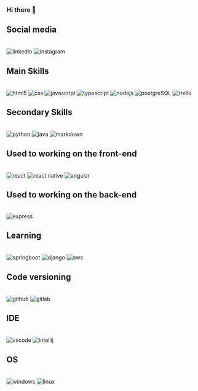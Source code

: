 ### Hi there 👋
<!-- ![Italo GitHub stats](https://github-readme-stats.vercel.app/api?username=italosaager&show_icons=true&theme=radical)
-->
## Social media
<div style="display: inline_block"><br/>
<img align="center" alt="linkedin" src"https://img.shields.io/badge/LinkedIn-0077B5?style=for-the-badge&logo=linkedin&logoColor=white" />
<img align="center" alt="instagram" src"https://img.shields.io/badge/Instagram-E4405F?style=for-the-badge&logo=instagram&logoColor=white" />
</div>

## Main Skills
<div style="display: inline_block"><br/>
<img align="center" alt="html5" src"https://img.shields.io/badge/HTML5-E34F26?style=for-the-badge&logo=html5&logoColor=white" />
<img align="center" alt="css" src"https://img.shields.io/badge/CSS-239120?&style=for-the-badge&logo=css3&logoColor=white" />
<img align="center" alt="javascript" src"https://img.shields.io/badge/JavaScript-F7DF1E?style=for-the-badge&logo=javascript&logoColor=black" />
<img align="center" alt="typescript" src"https://img.shields.io/badge/TypeScript-007ACC?style=for-the-badge&logo=typescript&logoColor=white" />
<img align="center" alt="nodejs" src"https://img.shields.io/badge/Node.js-43853D?style=for-the-badge&logo=node.js&logoColor=white" />
<img align="center" alt="postgreSQL" src"https://img.shields.io/badge/PostgreSQL-316192?style=for-the-badge&logo=postgresql&logoColor=white" />
<img align="center" alt="trello" src"https://img.shields.io/badge/Trello-0052CC?style=for-the-badge&logo=trello&logoColor=white" />
  
</div>

## Secondary Skills
<div style="display: inline_block"><br/>
<img align="center" alt="python" src"https://img.shields.io/badge/Python-3776AB?style=for-the-badge&logo=python&logoColor=white" />
<img align="center" alt="java" src"https://img.shields.io/badge/Java-ED8B00?style=for-the-badge&logo=openjdk&logoColor=white" />
<img align="center" alt="markdown" src"https://img.shields.io/badge/Markdown-000000?style=for-the-badge&logo=markdown&logoColor=white" />
</div>

## Used to working on the front-end
<div style="display: inline_block"><br/>
<img align="center" alt="react" src"https://img.shields.io/badge/React-20232A?style=for-the-badge&logo=react&logoColor=61DAFB" />
<img align="center" alt="react native" src"https://img.shields.io/badge/React_Native-20232A?style=for-the-badge&logo=react&logoColor=61DAFB" />
<img align="center" alt="angular" src"https://img.shields.io/badge/Angular-DD0031?style=for-the-badge&logo=angular&logoColor=white" />
</div>

## Used to working on the back-end
<div style="display: inline_block"><br/>
<img align="center" alt="express" src"https://img.shields.io/badge/Express.js-404D59?style=for-the-badge" />
</div>

## Learning
<div style="display: inline_block"><br/>
<img align="center" alt="springboot" src"https://img.shields.io/badge/Spring-6DB33F?style=for-the-badge&logo=spring&logoColor=white" />
<img align="center" alt="django" src"https://img.shields.io/badge/Django-092E20?style=for-the-badge&logo=django&logoColor=white" />
<img align="center" alt="aws" src"https://img.shields.io/badge/Amazon_AWS-232F3E?style=for-the-badge&logo=amazon-aws&logoColor=white" />
</div>

## Code versioning
<div style="display: inline_block"><br/>
<img align="center" alt="github" src"https://img.shields.io/badge/GitHub-100000?style=for-the-badge&logo=github&logoColor=white" />
<img align="center" alt="gitlab" src"https://img.shields.io/badge/GitLab-330F63?style=for-the-badge&logo=gitlab&logoColor=white" />
</div>


## IDE
<div style="display: inline_block"><br/>
<img align="center" alt="vscode" src"https://img.shields.io/badge/Visual_Studio_Code-0078D4?style=for-the-badge&logo=visual%20studio%20code&logoColor=white" />
<img align="center" alt="intellij" src"https://img.shields.io/badge/IntelliJ_IDEA-000000.svg?style=for-the-badge&logo=intellij-idea&logoColor=white" />
</div>

## OS
<div style="display: inline_block"><br/>
<img align="center" alt="windows" src"https://img.shields.io/badge/Windows-0078D6?style=for-the-badge&logo=windows&logoColor=white" />
<img align="center" alt="linux" src"https://img.shields.io/badge/Linux-FCC624?style=for-the-badge&logo=linux&logoColor=black" />
</div>


